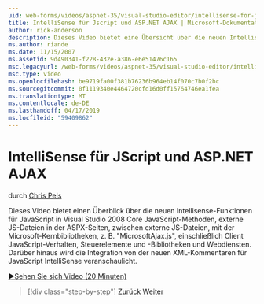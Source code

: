 ```yaml
---
uid: web-forms/videos/aspnet-35/visual-studio-editor/intellisense-for-jscript-and-aspnet-ajax
title: IntelliSense für Jscript und ASP.NET AJAX | Microsoft-Dokumentation
author: rick-anderson
description: Dieses Video bietet eine Übersicht über die neuen Intellisense-Funktionen für JavaScript in Visual Studio 2008, einschließlich Core JavaScript-Methoden, externe JS-Dateien i...
ms.author: riande
ms.date: 11/15/2007
ms.assetid: 9d490341-f228-432e-a386-e6e51476c165
msc.legacyurl: /web-forms/videos/aspnet-35/visual-studio-editor/intellisense-for-jscript-and-aspnet-ajax
msc.type: video
ms.openlocfilehash: be9719fa00f381b76236b964eb14f070c7b0f2bc
ms.sourcegitcommit: 0f1119340e4464720cfd16d0ff15764746ea1fea
ms.translationtype: MT
ms.contentlocale: de-DE
ms.lasthandoff: 04/17/2019
ms.locfileid: "59409862"
---
```

# <a name="intellisense-for-jscript-and-aspnet-ajax"></a>IntelliSense für JScript und ASP.NET AJAX

durch [Chris Pels](https://twitter.com/chrispels)

Dieses Video bietet einen Überblick über die neuen Intellisense-Funktionen für JavaScript in Visual Studio 2008 Core JavaScript-Methoden, externe JS-Dateien in der ASPX-Seiten, zwischen externe JS-Dateien, mit der Microsoft-Kernbibliotheken, z. B. "MicrosoftAjax.js", einschließlich Client JavaScript-Verhalten, Steuerelemente und -Bibliotheken und Webdiensten. Darüber hinaus wird die Integration von der neuen XML-Kommentaren für JavaScript IntelliSense veranschaulicht.

[&#9654;Sehen Sie sich Video (20 Minuten)](https://channel9.msdn.com/Blogs/ASP-NET-Site-Videos/intellisense-for-jscript-and-aspnet-ajax)

> [!div class="step-by-step"]
> [Zurück](multi-targeting-support-in-visual-studio-2008.md)
> [Weiter](quick-tour-of-the-visual-studio-2008-integrated-development-environment.md)
